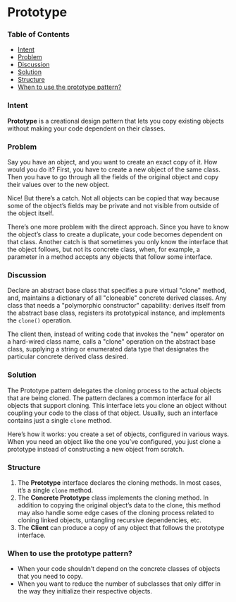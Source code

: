 # Prototype

### Table of Contents

* [Intent](#intent)
* [Problem](#problem)
* [Discussion](#discussion)
* [Solution](#solution)
* [Structure](#structure)
* [When to use the prototype pattern?](#when-to-use-the-prototype-pattern?)

### Intent
**Prototype** is a creational design pattern that lets you copy existing objects without making your code dependent on their classes.

### Problem
Say you have an object, and you want to create an exact copy of it. How would you do it? First, you have to create a new object of the same class. Then you have to go through all the fields of the original object and copy their values over to the new object.

Nice! But there’s a catch. Not all objects can be copied that way because some of the object’s fields may be private and not visible from outside of the object itself.

There’s one more problem with the direct approach. Since you have to know the object’s class to create a duplicate, your code becomes dependent on that class. Another catch is that sometimes you only know the interface that the object follows, but not its concrete class, when, for example, a parameter in a method accepts any objects that follow some interface.

### Discussion
Declare an abstract base class that specifies a pure virtual "clone" method, and, maintains a dictionary of all "cloneable" concrete derived classes. Any class that needs a "polymorphic constructor" capability: derives itself from the abstract base class, registers its prototypical instance, and implements the `clone()` operation.

The client then, instead of writing code that invokes the "new" operator on a hard-wired class name, calls a "clone" operation on the abstract base class, supplying a string or enumerated data type that designates the particular concrete derived class desired.

### Solution
The Prototype pattern delegates the cloning process to the actual objects that are being cloned. The pattern declares a common interface for all objects that support cloning. This interface lets you clone an object without coupling your code to the class of that object. Usually, such an interface contains just a single `clone` method.

Here’s how it works: you create a set of objects, configured in various ways. When you need an object like the one you’ve configured, you just clone a prototype instead of constructing a new object from scratch.

### Structure
1. The **Prototype** interface declares the cloning methods. In most cases, it’s a single `clone` method.
2. The **Concrete Prototype** class implements the cloning method. In addition to copying the original object’s data to the clone, this method may also handle some edge cases of the cloning process related to cloning linked objects, untangling recursive dependencies, etc.
3. The **Client** can produce a copy of any object that follows the prototype interface.

### When to use the prototype pattern?
- When your code shouldn’t depend on the concrete classes of objects that you need to copy.
- When you want to reduce the number of subclasses that only differ in the way they initialize their respective objects.

